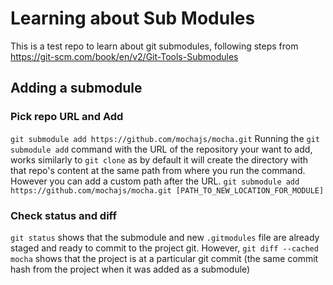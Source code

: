 # Learning about Sub Modules

This is a test repo to learn about git submodules, following steps from https://git-scm.com/book/en/v2/Git-Tools-Submodules

## Adding a submodule

### Pick repo URL and Add
`git submodule add https://github.com/mochajs/mocha.git`
Running the `git submodule add` command with the URL of the repository your want to add, works similarly to `git clone` as by default it will create the directory with that repo's content at the same path from where you run the command. However you can add a custom path after the URL. `git submodule add https://github.com/mochajs/mocha.git [PATH_TO_NEW_LOCATION_FOR_MODULE]`

### Check status and diff
`git status` shows that the submodule and new `.gitmodules` file are already staged and ready to commit to the project git. However, `git diff --cached mocha` shows that the project is at a particular git commit (the same commit hash from the project when it was added as a submodule) 